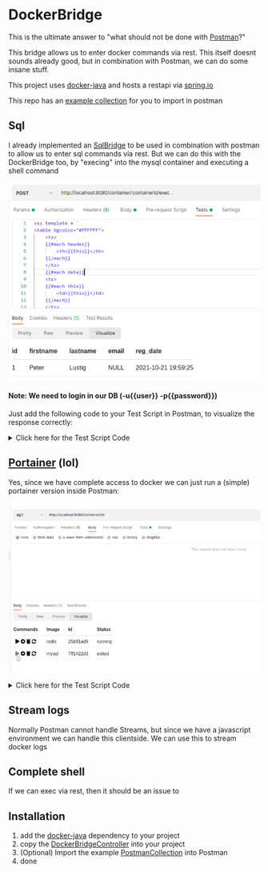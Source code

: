 # DockerBridge

This is the ultimate answer to "what should not be done with [Postman](https://www.postman.com/)?"

This bridge allows us to enter docker commands via rest. 
This itself doesnt sounds already good, but in combination
with Postman, we can do some insane stuff.

This project uses [docker-java](https://github.com/docker-java/docker-java)
and hosts a restapi via [spring.io](https://spring.io/)

This repo has an [example collection](/DockerBridge.postman_collection.json) for you to import in postman

## Sql

I already implemented an [SqlBridge](https://github.com/AskMeAgain/SqlBridge) to be used in combination with postman
to allow us to enter sql commands via rest. But we can do this with 
the DockerBridge too, by "execing" into the mysql container
and executing a shell command

![alt text](SqlBridge.png)

#### Note: We need to login in our DB (-u{{user}} -p{{password}})

Just add the following code to your Test Script in Postman, to visualize the
response correctly:

<details>
  <summary>Click here for the Test Script Code</summary>

    var template = `
    <link rel="stylesheet" href="https://pro.fontawesome.com/releases/v5.10.0/css/all.css" integrity="sha384-AYmEC3Yw5cVb3ZcuHtOA93w35dYTsvhLPVnYs9eStHfGJvOvKxVfELGroGkvsg+p" crossorigin="anonymous"/>
    <style>
        i {color: black }
        i:hover { color:grey; cursor: pointer; }
        i:active { color:black }
    </style>
    <script>
        function docker(containerId, command)
        {   
            var theUrl = 'http://localhost:8080/container/' + containerId + '/command';
            var xmlHttp = new XMLHttpRequest();
            xmlHttp.open( "POST", theUrl, false );
            xmlHttp.send(encodeURIComponent(command));
            var element = document.getElementById(containerId)
            element.textContent = xmlHttp.responseText;
        }
    </script>
    <table bgcolor="#FFFFFF">
    <tr>
        <th>Commands</th>
        <th>Image</th>
        <th>Id</th>
        <th>Status</th>
    </tr>
        {{#each containers}}
        <tr>
            <td style="text-align:center">
                <a onclick="docker('{{this.Id}}', 'start')"><i class="fas fa-play"></i></a>
                <a onclick="docker('{{this.Id}}', 'stop')"><i class="fas fa-stop-circle"></i></a>
                <a onclick="docker('{{this.Id}}', 'remove')"><i class="fas fa-trash"></i></a>
                    <a onclick="docker('{{this.Id}}', 'restart')"><i class="fas fa-sync-alt"></i></a>
            </td>
            <td>{{this.Image}}</td>
            <td>
                <span style="display:inline-block;
                    white-space: nowrap;
                    overflow: hidden;
                    text-overflow: clip;
                    max-width: 8ch;">
                    {{this.Id}}
                </span>
            </td>    
            <td>
                <span id='{{this.Id}}'>{{this.State}}</span>
            </td>
        </tr>
        {{/each}}
    </table>
    `;

    var header = pm.response.json()[0];
    var data = pm.response.json().slice(1);
    
    pm.visualizer.set(template, {
        containers: pm.response.json()
    });

</details>

## [Portainer](https://www.portainer.io/) (lol)

Yes, since we have complete access to docker we can just run a (simple)
portainer version inside Postman:

![alt text](portainer.gif)

<details>
  <summary>Click here for the Test Script Code</summary>
    
    var template = `
    <link rel="stylesheet" href="https://pro.fontawesome.com/releases/v5.10.0/css/all.css" integrity="sha384-AYmEC3Yw5cVb3ZcuHtOA93w35dYTsvhLPVnYs9eStHfGJvOvKxVfELGroGkvsg+p" crossorigin="anonymous"/>
    <style>
        i {color: black }
        i:hover { color:grey; cursor: pointer; }
        i:active { color:black }
    </style>
    <script>
        function docker(containerId, command, newState)
        {   
            var theUrl = 'http://localhost:8080/container/' + containerId + '/' + command;
            var xmlHttp = new XMLHttpRequest();
            xmlHttp.open( "GET", theUrl, false ); // false for synchronous request
            xmlHttp.send(null);
            var element = document.getElementById(containerId)
            element.textContent = xmlHttp.responseText;
        }
    </script>
    <table bgcolor="#FFFFFF">
    <tr>
        <th>Commands</th>
        <th>Image</th>
        <th>Id</th>
        <th>Status</th>
    </tr>
        {{#each containers}}
        <tr>
            <td style="text-align:center">
                <a onclick="docker('{{this.Id}}', 'start')"><i class="fas fa-play"></i></a>
                <a onclick="docker('{{this.Id}}', 'stop')"><i class="fas fa-stop-circle"></i></a>
                <a onclick="docker('{{this.Id}}', 'remove')"><i class="fas fa-trash"></i></a>
                    <a onclick="docker('{{this.Id}}', 'restart')"><i class="fas fa-sync-alt"></i></a>
            </td>
            <td>{{this.Image}}</td>
            <td>
                <span style="display:inline-block;
                    white-space: nowrap;
                    overflow: hidden;
                    text-overflow: clip;
                    max-width: 8ch;">
                    {{this.Id}}
                </span>
            </td>    
            <td>
                <span id='{{this.Id}}'>{{this.State}}</span>
            </td>
        </tr>
        {{/each}}
    </table>
    `;
    
    var header = pm.response.json()[0];
    var data = pm.response.json().slice(1);
    
    pm.visualizer.set(template, {
    containers: pm.response.json(),
    ownUrl: pm.request.url.toString()
    });

</details>

## Stream logs

Normally Postman cannot handle Streams, but since we have a javascript environment
we can handle this clientside. We can use this to stream docker logs

## Complete shell

If we can exec via rest, then it should be an issue to 

## Installation

1. add the [docker-java](https://github.com/docker-java/docker-java) 
dependency to your project
2. copy the [DockerBridgeController](/src/main/java/ask/me/again/dockerbridge/DockerBridgeController.java) into your project
3. (Optional) Import the example [PostmanCollection](/DockerBridge.postman_collection.json) into Postman
4. done